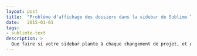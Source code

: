 ```yaml
---
layout: post
title:  "Problème d'affichage des dossiers dans la sidebar de Sublime Text 3"
date:   2015-01-01
tags:
- sublimte-text
description: >
  Que faire si votre sidebar plante à chaque changement de projet, et que vous vous retrouvez avec des dossiers vides ?
---
```

